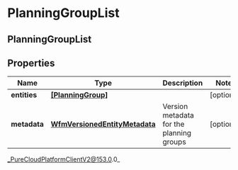 # PlanningGroupList

## PlanningGroupList

## Properties

|Name | Type | Description | Notes|
|------------ | ------------- | ------------- | -------------|
| **entities** | [**[PlanningGroup]**](PlanningGroup) |  | [optional] |
| **metadata** | [**WfmVersionedEntityMetadata**](WfmVersionedEntityMetadata) | Version metadata for the planning groups | [optional] |



_PureCloudPlatformClientV2@153.0.0_
